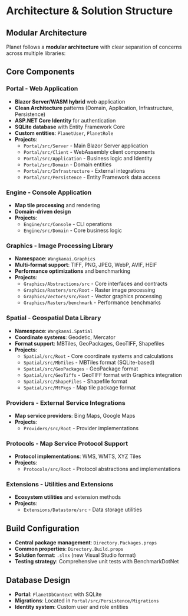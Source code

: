 # Architecture & Solution Structure

## Modular Architecture
Planet follows a **modular architecture** with clear separation of concerns across multiple libraries:

## Core Components

### **Portal** - Web Application
- **Blazor Server/WASM hybrid** web application
- **Clean Architecture** patterns (Domain, Application, Infrastructure, Persistence)
- **ASP.NET Core Identity** for authentication
- **SQLite database** with Entity Framework Core
- **Custom entities**: `PlanetUser`, `PlanetRole`
- **Projects**:
  - `Portal/src/Server` - Main Blazor Server application
  - `Portal/src/Client` - WebAssembly client components
  - `Portal/src/Application` - Business logic and Identity
  - `Portal/src/Domain` - Domain entities
  - `Portal/src/Infrastructure` - External integrations
  - `Portal/src/Persistence` - Entity Framework data access

### **Engine** - Console Application
- **Map tile processing** and rendering
- **Domain-driven design**
- **Projects**:
  - `Engine/src/Console` - CLI operations
  - `Engine/src/Domain` - Core business logic

### **Graphics** - Image Processing Library
- **Namespace**: `Wangkanai.Graphics`
- **Multi-format support**: TIFF, PNG, JPEG, WebP, AVIF, HEIF
- **Performance optimizations** and benchmarking
- **Projects**:
  - `Graphics/Abstractions/src` - Core interfaces and contracts
  - `Graphics/Rasters/src/Root` - Raster image processing
  - `Graphics/Vectors/src/Root` - Vector graphics processing
  - `Graphics/Rasters/benchmark` - Performance benchmarks

### **Spatial** - Geospatial Data Library
- **Namespace**: `Wangkanai.Spatial`
- **Coordinate systems**: Geodetic, Mercator
- **Format support**: MBTiles, GeoPackages, GeoTIFF, Shapefiles
- **Projects**:
  - `Spatial/src/Root` - Core coordinate systems and calculations
  - `Spatial/src/MbTiles` - MBTiles format (SQLite-based)
  - `Spatial/src/GeoPackages` - GeoPackage format
  - `Spatial/src/GeoTiffs` - GeoTIFF format with Graphics integration
  - `Spatial/src/ShapeFiles` - Shapefile format
  - `Spatial/src/MtPkgs` - Map tile package format

### **Providers** - External Service Integrations
- **Map service providers**: Bing Maps, Google Maps
- **Projects**:
  - `Providers/src/Root` - Provider implementations

### **Protocols** - Map Service Protocol Support
- **Protocol implementations**: WMS, WMTS, XYZ Tiles
- **Projects**:
  - `Protocols/src/Root` - Protocol abstractions and implementations

### **Extensions** - Utilities and Extensions
- **Ecosystem utilities** and extension methods
- **Projects**:
  - `Extensions/Datastore/src` - Data storage utilities

## Build Configuration
- **Central package management**: `Directory.Packages.props`
- **Common properties**: `Directory.Build.props`
- **Solution format**: `.slnx` (new Visual Studio format)
- **Testing strategy**: Comprehensive unit tests with BenchmarkDotNet

## Database Design
- **Portal**: `PlanetDbContext` with SQLite
- **Migrations**: Located in `Portal/src/Persistence/Migrations`
- **Identity system**: Custom user and role entities